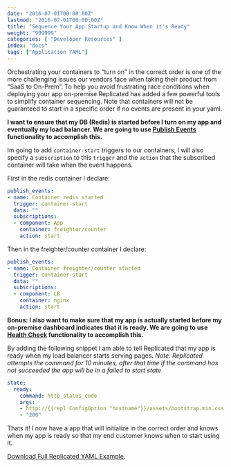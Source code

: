 ```yaml
---
date: "2016-07-01T00:00:00Z"
lastmod: "2016-07-01T00:00:00Z"
title: "Sequence Your App Startup and Know When it's Ready"
weight: "999999"
categories: [ "Developer Resources" ]
index: "docs"
tags: ["Application YAML"]
---
```


Orchestrating your containers to “turn on” in the correct order is one of the more challenging issues
our vendors face when taking their product from “SaaS to On-Prem”. To help you avoid frustrating
race conditions when deploying your app on-premise Replicated has added a few powerful tools to
simplify container sequencing. Note that containers will not be guaranteed to start in a specific
order if no events are present in your yaml.

**I want to ensure that my DB (Redis) is started before I turn on my app and eventually my load balancer.
We are going to use [Publish Events](/docs/packaging-an-application/events-and-orchestration/#published-events)
functionality to accomplish this.**

Im going to add `container-start` triggers to our containers, I will also specify a `subscription` to this
`trigger` and the `action` that the subscribed container will take when the event happens.

First in the redis container I declare:

```yaml
publish_events:
- name: Container redis started
  trigger: container-start
  data: ""
  subscriptions:
  - component: App
    container: freighter/counter
    action: start
```

Then in the freighter/counter container I declare:

```yaml
publish_events:
- name: Container freighter/counter started
  trigger: container-start
  data: ""
  subscriptions:
  - component: LB
    container: nginx
    action: start
```

**Bonus: I also want to make sure that my app is actually started before my on-premise dashboard
indicates that it is ready. We are going to use [Health Check](/docs/packaging-an-application/yaml-overview/#section-health-check)
functionality to accomplish this.**

By adding the following snippet I am able to tell Replicated that my app is ready when my load balancer
starts serving pages.
*Note: Replicated attempts the command for 10 minutes, after that time if the command has not succeeded
the app will be in a failed to start state*

```yaml
state:
  ready:
    command: http_status_code
    args:
    - http://{{repl ConfigOption "hostname"}}/assets/bootstrap.min.css
    - "200"
```

Thats it! I now have a app that will initialize in the correct order and knows when my app is ready so that my end customer knows when to start using it.

[Download Full Replicated YAML Example](https://github.com/replicatedhq/repl-yaml-samples/blob/master/apps/sequence-app-ready-check.yml).

